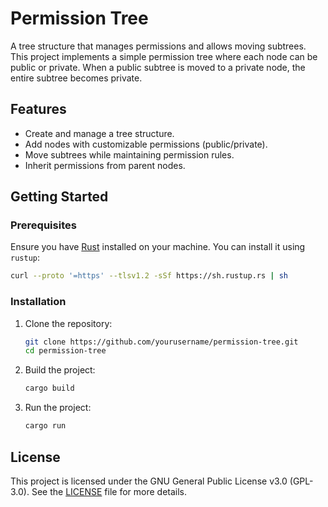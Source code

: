 # Permission Tree

A tree structure that manages permissions and allows moving subtrees. This project implements a simple permission tree where each node can be public or private. When a public subtree is moved to a private node, the entire subtree becomes private.

## Features

- Create and manage a tree structure.
- Add nodes with customizable permissions (public/private).
- Move subtrees while maintaining permission rules.
- Inherit permissions from parent nodes.

## Getting Started

### Prerequisites

Ensure you have [Rust](https://www.rust-lang.org/) installed on your machine. You can install it using `rustup`:

```sh
curl --proto '=https' --tlsv1.2 -sSf https://sh.rustup.rs | sh
```

### Installation

1. Clone the repository:

    ```sh
    git clone https://github.com/yourusername/permission-tree.git
    cd permission-tree
    ```

2. Build the project:
    
    ```sh
    cargo build
    ```

3. Run the project:

    ```sh
    cargo run
    ```

## License

This project is licensed under the GNU General Public License v3.0 (GPL-3.0). See the [LICENSE](./LICENSE) file for more details.
